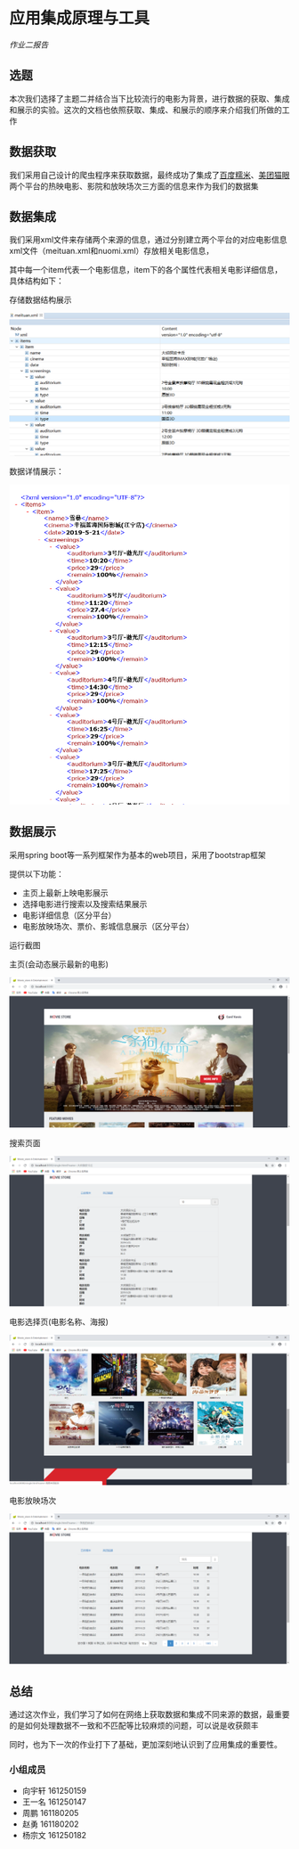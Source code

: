 # 应用集成原理与工具
*作业二报告*
## 选题

本次我们选择了主题二并结合当下比较流行的电影为背景，进行数据的获取、集成和展示的实验。这次的文档也依照获取、集成、和展示的顺序来介绍我们所做的工作

## 数据获取

我们采用自己设计的爬虫程序来获取数据，最终成功了集成了[百度糯米]()、[美团猫眼]()两个平台的热映电影、影院和放映场次三方面的信息来作为我们的数据集

## 数据集成

我们采用xml文件来存储两个来源的信息，通过分别建立两个平台的对应电影信息xml文件（meituan.xml和nuomi.xml）存放相关电影信息，

其中每一个item代表一个电影信息，item下的各个属性代表相关电影详细信息，具体结构如下：

存储数据结构展示

![](img/5.png)

数据详情展示：

![](img/6.png)

## 数据展示

采用spring boot等一系列框架作为基本的web项目，采用了bootstrap框架

提供以下功能：

* 主页上最新上映电影展示
* 选择电影进行搜索以及搜索结果展示
* 电影详细信息（区分平台）
* 电影放映场次、票价、影城信息展示（区分平台）

运行截图

主页(会动态展示最新的电影)

![](img/1.png)

搜索页面

![](img/4.png)

电影选择页(电影名称、海报)

![](img/2.png)

电影放映场次

![](img/3.png)

## 总结

通过这次作业，我们学习了如何在网络上获取数据和集成不同来源的数据，最重要的是如何处理数据不一致和不匹配等比较麻烦的问题，可以说是收获颇丰

同时，也为下一次的作业打下了基础，更加深刻地认识到了应用集成的重要性。



### 小组成员

+ 向宇轩 161250159
+ 王一名 161250147
+ 周鹏     161180205
+ 赵勇     161180202
+ 杨宗文  161250182











